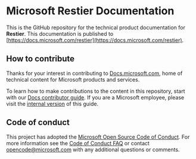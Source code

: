 # Microsoft Restier Documentation

This is the GitHub repository for the technical product documentation for **Restier**. This documentation is published to  [https://docs.microsoft.com/restier](https://docs.microsoft.com/restier).

## How to contribute

Thanks for your interest in contributing to [Docs.microsoft.com](https://docs.microsoft.com/), home of technical content for Microsoft products and services.

To learn how to make contributions to the content in this repository, start with our [Docs contributor guide](https://docs.microsoft.com/contribute). If you are a Microsoft employee, please visit the [internal version](https://aka.ms/docsguidescontribute) of this guide.

## Code of conduct

This project has adopted the [Microsoft Open Source Code of Conduct](https://opensource.microsoft.com/codeofconduct/). For more information see the [Code of Conduct FAQ](https://opensource.microsoft.com/codeofconduct/faq/) or contact [opencode@microsoft.com](mailto:opencode@microsoft.com) with any additional questions or comments.
